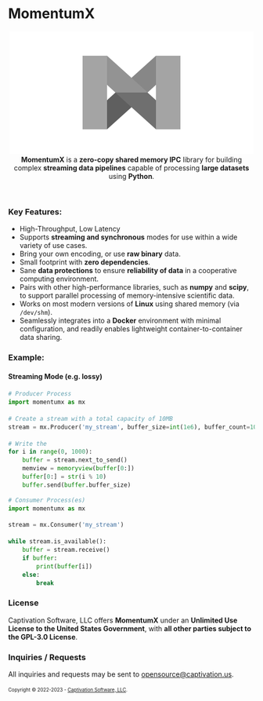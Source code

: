 # MomentumX

<p align="center">
    <img src="https://github.com/captivationsoftware/MomentumX/blob/main/Logo.png?raw=true" title="MomentumX Logo" />
    <br/>
    <span>
        <strong>MomentumX</strong> is a <strong>zero-copy shared memory IPC</strong> library for building complex <strong>streaming data pipelines</strong> capable of processing <strong>large datasets</strong> using <strong>Python</strong>. 
    </span>
</p>

<br />

### Key Features:
- High-Throughput, Low Latency
- Supports **streaming and synchronous** modes for use within a wide variety of use cases. 
- Bring your own encoding, or use **raw binary** data.
- Small footprint with **zero dependencies**.
- Sane **data protections** to ensure **reliability of data** in a cooperative computing environment. 
- Pairs with other high-performance libraries, such as **numpy** and **scipy**, to support parallel processing of memory-intensive scientific data.
- Works on most modern versions of **Linux** using shared memory (via `/dev/shm`).
- Seamlessly integrates into a **Docker** environment with minimal configuration, and readily enables lightweight container-to-container data sharing. 

### Example:

#### Streaming Mode (e.g. lossy)
```python
# Producer Process
import momentumx as mx

# Create a stream with a total capacity of 10MB
stream = mx.Producer('my_stream', buffer_size=int(1e6), buffer_count=10, sync=False)

# Write the 
for i in range(0, 1000):
    buffer = stream.next_to_send()
    memview = memoryview(buffer[0:])
    buffer[0:] = str(i % 10)
    buffer.send(buffer.buffer_size)
```

```python
# Consumer Process(es)
import momentumx as mx

stream = mx.Consumer('my_stream')

while stream.is_available():
    buffer = stream.receive()
    if buffer:
        print(buffer[i])
    else:
        break

```

### License
Captivation Software, LLC offers **MomentumX** under an **Unlimited Use License to the United States Government**, with **all other parties subject to the GPL-3.0 License**.

### Inquiries / Requests
All inquiries and requests may be sent to <a href="mailto:opensource@captivation.us">opensource@captivation.us</a>.


<sub><sup>
    Copyright &copy; 2022-2023 - <a href="https://captivation.us" target="_blank">Captivation Software, LLC</a>.
</sup></sub>